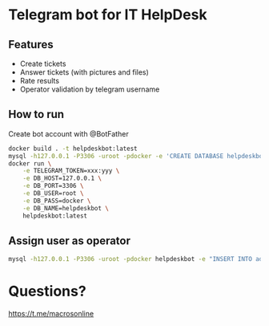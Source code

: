 # Telegram bot for IT HelpDesk

## Features
- Create tickets
- Answer tickets (with pictures and files)
- Rate results
- Operator validation by telegram username

## How to run

Create bot account with @BotFather
```bash
docker build . -t helpdeskbot:latest
mysql -h127.0.0.1 -P3306 -uroot -pdocker -e 'CREATE DATABASE helpdeskbot DEFAULT CHARACTER SET utf8mb4;'
docker run \
    -e TELEGRAM_TOKEN=xxx:yyy \
    -e DB_HOST=127.0.0.1 \
    -e DB_PORT=3306 \
    -e DB_USER=root \
    -e DB_PASS=docker \
    -e DB_NAME=helpdeskbot \
    helpdeskbot:latest
```

## Assign user as operator
```bash
mysql -h127.0.0.1 -P3306 -uroot -pdocker helpdeskbot -e "INSERT INTO admins (username, name) VALUES ('someuser', 'Vasya');"
```

# Questions?

https://t.me/macrosonline
